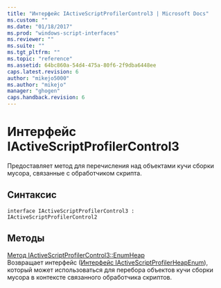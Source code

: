 ```yaml
---
title: "Интерфейс IActiveScriptProfilerControl3 | Microsoft Docs"
ms.custom: ""
ms.date: "01/18/2017"
ms.prod: "windows-script-interfaces"
ms.reviewer: ""
ms.suite: ""
ms.tgt_pltfrm: ""
ms.topic: "reference"
ms.assetid: 64bc860a-54d4-475a-80f6-2f9dba6448ee
caps.latest.revision: 6
author: "mikejo5000"
ms.author: "mikejo"
manager: "ghogen"
caps.handback.revision: 6
---
```

# Интерфейс IActiveScriptProfilerControl3
Предоставляет метод для перечисления над объектами кучи сборки мусора, связанные с обработчиком скрипта.  
  
## Синтаксис  
  
```  
interface IActiveScriptProfilerControl3 : IActiveScriptProfilerControl2  
```  
  
## Методы  
 [Метод IActiveScriptProfilerControl3::EnumHeap](../../winscript/reference/iactivescriptprofilercontrol3-enumheap-method.md)  
 Возвращает интерфейс \([Интерфейс IActiveScriptProfilerHeapEnum](../../winscript/reference/iactivescriptprofilerheapenum-interface.md)\), который может использоваться для перебора объектов кучи сборки мусора в контексте связанного обработчика скриптов.
